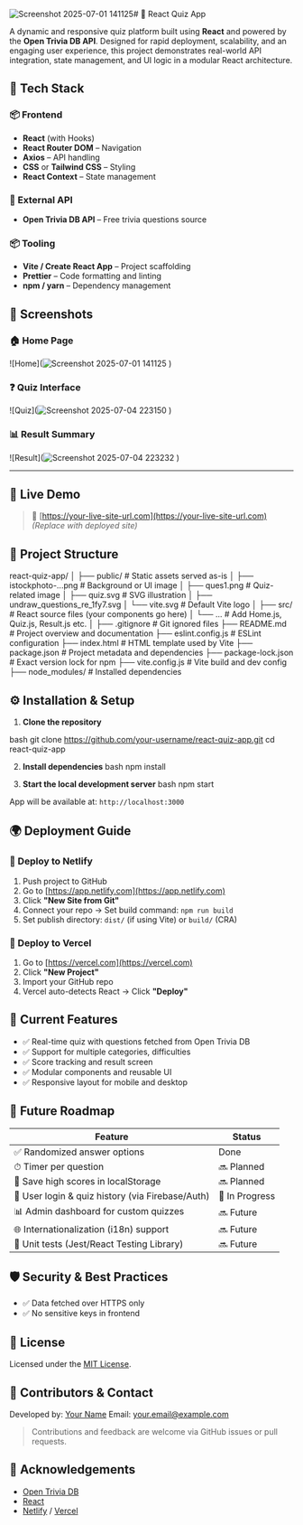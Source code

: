 ![Screenshot 2025-07-01 141125](https://github.com/user-attachments/assets/7439e21e-333c-40ac-b4f1-69f8d888cecc)# 🧠 React Quiz App

A dynamic and responsive quiz platform built using **React** and powered by the **Open Trivia DB API**. Designed for rapid deployment, scalability, and an engaging user experience, this project demonstrates real-world API integration, state management, and UI logic in a modular React architecture.

## 🔧 Tech Stack

### 📦 Frontend
- **React** (with Hooks)
- **React Router DOM** – Navigation
- **Axios** – API handling
- **CSS** or **Tailwind CSS** – Styling
- **React Context**  – State management

### 🔗 External API
- **Open Trivia DB API** – Free trivia questions source

### 📦 Tooling
- **Vite / Create React App** – Project scaffolding
- **Prettier** – Code formatting and linting
- **npm / yarn** – Dependency management

## 📸 Screenshots

### 🏠 Home Page
![Home](![Screenshot 2025-07-01 141125](https://github.com/user-attachments/assets/b38cf2c2-c68f-46f3-ba76-a48188c7346a)
)

### ❓ Quiz Interface
![Quiz](![Screenshot 2025-07-04 223150](https://github.com/user-attachments/assets/b2ed65fb-f6cb-4fe0-ae99-8434b11a9f8d)
)

### 📊 Result Summary
![Result](![Screenshot 2025-07-04 223232](https://github.com/user-attachments/assets/01c50096-402e-4efd-a619-b1a854e59ad7)
)

---

## 🚀 Live Demo

> 🔗 [https://your-live-site-url.com](https://your-live-site-url.com) *(Replace with deployed site)*

## 📁 Project Structure

react-quiz-app/
│
├── public/                         # Static assets served as-is
│   ├── istockphoto-...png          # Background or UI image
│   ├── ques1.png                   # Quiz-related image
│   ├── quiz.svg                    # SVG illustration
│   ├── undraw_questions_re_1fy7.svg
│   └── vite.svg                    # Default Vite logo
│
├── src/                            # React source files (your components go here)
│   └── ...                         # Add Home.js, Quiz.js, Result.js etc.
│
├── .gitignore                      # Git ignored files
├── README.md                       # Project overview and documentation
├── eslint.config.js               # ESLint configuration
├── index.html                      # HTML template used by Vite
├── package.json                    # Project metadata and dependencies
├── package-lock.json               # Exact version lock for npm
├── vite.config.js                  # Vite build and dev config
├── node_modules/                   # Installed dependencies

## ⚙️ Installation & Setup

1. **Clone the repository**

bash
git clone https://github.com/your-username/react-quiz-app.git
cd react-quiz-app

2. **Install dependencies**
bash
npm install

3. **Start the local development server**
bash
npm start

App will be available at: `http://localhost:3000`

## 🌍 Deployment Guide

### 🚀 Deploy to **Netlify**

1. Push project to GitHub
2. Go to [https://app.netlify.com](https://app.netlify.com)
3. Click **"New Site from Git"**
4. Connect your repo → Set build command: `npm run build`
5. Set publish directory: `dist/` (if using Vite) or `build/` (CRA)

### 🚀 Deploy to **Vercel**

1. Go to [https://vercel.com](https://vercel.com)
2. Click **"New Project"**
3. Import your GitHub repo
4. Vercel auto-detects React → Click **"Deploy"**

## 📌 Current Features

* ✅ Real-time quiz with questions fetched from Open Trivia DB
* ✅ Support for multiple categories, difficulties
* ✅ Score tracking and result screen
* ✅ Modular components and reusable UI
* ✅ Responsive layout for mobile and desktop

## 🧭 Future Roadmap

| Feature                                          | Status         |
| ------------------------------------------------ | -------------- |
| ✅ Randomized answer options                      | Done           |
| ⏱ Timer per question                             | 🔜 Planned     |
| 🧠 Save high scores in localStorage              | 🔜 Planned     |
| 👤 User login & quiz history (via Firebase/Auth) | 🚧 In Progress |
| 📊 Admin dashboard for custom quizzes            | 🔜 Future      |
| 🌐 Internationalization (i18n) support           | 🔜 Future      |
| 🧪 Unit tests (Jest/React Testing Library)       | 🔜 Future      |

## 🛡️ Security & Best Practices

* ✅ Data fetched over HTTPS only
* ✅ No sensitive keys in frontend

## 📄 License

Licensed under the [MIT License](./LICENSE).

## 🤝 Contributors & Contact

Developed by: [Your Name](https://github.com/your-username)
Email: [your.email@example.com](mailto:your.email@example.com)

> Contributions and feedback are welcome via GitHub issues or pull requests.

## 🙏 Acknowledgements

* [Open Trivia DB](https://opentdb.com/)
* [React](https://reactjs.org/)
* [Netlify](https://netlify.com/) / [Vercel](https://vercel.com/)
